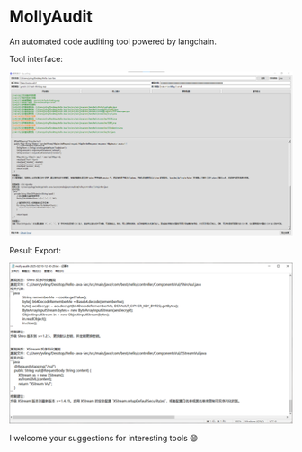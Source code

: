 # MollyAudit

An automated code auditing tool powered by langchain.

Tool interface:

![](assets/img-01.png)

Result Export:

![](assets/img-02.png)

I welcome your suggestions for interesting tools :smile: